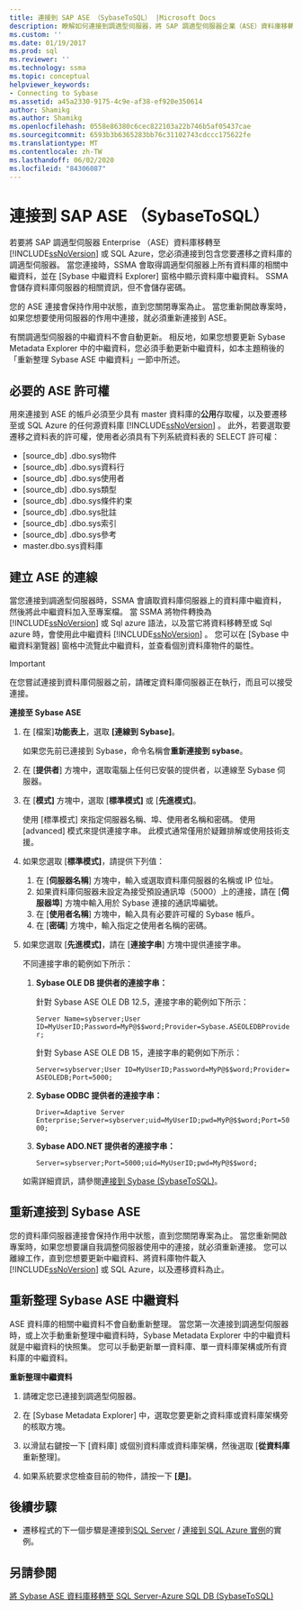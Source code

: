 ```yaml
---
title: 連接到 SAP ASE （SybaseToSQL） |Microsoft Docs
description: 瞭解如何連接到調適型伺服器，將 SAP 調適型伺服器企業（ASE）資料庫移轉至 SQL Server 或 Azure SQL Database。
ms.custom: ''
ms.date: 01/19/2017
ms.prod: sql
ms.reviewer: ''
ms.technology: ssma
ms.topic: conceptual
helpviewer_keywords:
- Connecting to Sybase
ms.assetid: a45a2330-9175-4c9e-af38-ef920e350614
author: Shamikg
ms.author: Shamikg
ms.openlocfilehash: 0558e86380c6cec822103a22b746b5af05437cae
ms.sourcegitcommit: 6593b3b6365283bb76c31102743cdccc175622fe
ms.translationtype: MT
ms.contentlocale: zh-TW
ms.lasthandoff: 06/02/2020
ms.locfileid: "84306087"
---
```

# <a name="connecting-to-sap-ase-sybasetosql"></a>連接到 SAP ASE （SybaseToSQL）

若要將 SAP 調適型伺服器 Enterprise （ASE）資料庫移轉至 [!INCLUDE[ssNoVersion](../../includes/ssnoversion-md.md)] 或 SQL Azure，您必須連接到包含您要遷移之資料庫的調適型伺服器。 當您連接時，SSMA 會取得調適型伺服器上所有資料庫的相關中繼資料，並在 [Sybase 中繼資料 Explorer] 窗格中顯示資料庫中繼資料。 SSMA 會儲存資料庫伺服器的相關資訊，但不會儲存密碼。  
  
您的 ASE 連接會保持作用中狀態，直到您關閉專案為止。 當您重新開啟專案時，如果您想要使用伺服器的作用中連接，就必須重新連接到 ASE。  
  
有關調適型伺服器的中繼資料不會自動更新。 相反地，如果您想要更新 Sybase Metadata Explorer 中的中繼資料，您必須手動更新中繼資料，如本主題稍後的「重新整理 Sybase ASE 中繼資料」一節中所述。  
  
## <a name="required-ase-permissions"></a>必要的 ASE 許可權

用來連接到 ASE 的帳戶必須至少具有 master 資料庫的**公用**存取權，以及要遷移至或 SQL Azure 的任何源資料庫 [!INCLUDE[ssNoVersion](../../includes/ssnoversion-md.md)] 。 此外，若要選取要遷移之資料表的許可權，使用者必須具有下列系統資料表的 SELECT 許可權：  
  
- [source_db] .dbo.sys物件  
- [source_db] .dbo.sys資料行  
- [source_db] .dbo.sys使用者  
- [source_db] .dbo.sys類型  
- [source_db] .dbo.sys條件約束  
- [source_db] .dbo.sys批註  
- [source_db] .dbo.sys索引  
- [source_db] .dbo.sys參考  
- master.dbo.sys資料庫  
  
## <a name="establishing-a-connection-to-ase"></a>建立 ASE 的連線

當您連接到調適型伺服器時，SSMA 會讀取資料庫伺服器上的資料庫中繼資料，然後將此中繼資料加入至專案檔。 當 SSMA 將物件轉換為 [!INCLUDE[ssNoVersion](../../includes/ssnoversion-md.md)] 或 Sql azure 語法，以及當它將資料移轉至或 Sql azure 時，會使用此中繼資料 [!INCLUDE[ssNoVersion](../../includes/ssnoversion-md.md)] 。 您可以在 [Sybase 中繼資料瀏覽器] 窗格中流覽此中繼資料，並查看個別資料庫物件的屬性。  
  
> [!IMPORTANT]  
> 在您嘗試連接到資料庫伺服器之前，請確定資料庫伺服器正在執行，而且可以接受連接。  
  
**連接至 Sybase ASE**
  
1. 在 [檔案]**功能表上**，選取 **[連線到 Sybase]**。  
  
   如果您先前已連接到 Sybase，命令名稱會**重新連接到 sybase**。  
  
2. 在 [**提供者**] 方塊中，選取電腦上任何已安裝的提供者，以連線至 Sybase 伺服器。  
  
3. 在 [**模式]** 方塊中，選取 [**標準模式]** 或 [**先進模式]**。  
  
   使用 [標準模式] 來指定伺服器名稱、埠、使用者名稱和密碼。 使用 [advanced] 模式來提供連接字串。 此模式通常僅用於疑難排解或使用技術支援。  
  
4. 如果您選取 [**標準模式]**，請提供下列值：  
  
    1. 在 [**伺服器名稱**] 方塊中，輸入或選取資料庫伺服器的名稱或 IP 位址。  
    2. 如果資料庫伺服器未設定為接受預設通訊埠（5000）上的連接，請在 [**伺服器埠**] 方塊中輸入用於 Sybase 連接的通訊埠編號。  
    3. 在 [**使用者名稱**] 方塊中，輸入具有必要許可權的 Sybase 帳戶。  
    4. 在 [**密碼**] 方塊中，輸入指定之使用者名稱的密碼。  
  
5. 如果您選取 [**先進模式]**，請在 [**連接字串**] 方塊中提供連接字串。  
  
    不同連接字串的範例如下所示：  
  
    1. **Sybase OLE DB 提供者的連接字串：**  
  
        針對 Sybase ASE OLE DB 12.5，連接字串的範例如下所示：  
  
        `Server Name=sybserver;User ID=MyUserID;Password=MyP@$$word;Provider=Sybase.ASEOLEDBProvider;`  
  
        針對 Sybase ASE OLE DB 15，連接字串的範例如下所示：  
  
        `Server=sybserver;User ID=MyUserID;Password=MyP@$$word;Provider= ASEOLEDB;Port=5000;`  
  
    2. **Sybase ODBC 提供者的連接字串：**  
  
       `Driver=Adaptive Server Enterprise;Server=sybserver;uid=MyUserID;pwd=MyP@$$word;Port=5000;`  
  
    3. **Sybase ADO.NET 提供者的連接字串：**  
  
       `Server=sybserver;Port=5000;uid=MyUserID;pwd=MyP@$$word;`  
  
    如需詳細資訊，請參閱[連接到 Sybase &#40;SybaseToSQL&#41;](../../ssma/sybase/connect-to-sybase-sybasetosql.md)。  
  
## <a name="reconnecting-to-sybase-ase"></a>重新連接到 Sybase ASE

您的資料庫伺服器連接會保持作用中狀態，直到您關閉專案為止。 當您重新開啟專案時，如果您想要讓自我調整伺服器使用中的連接，就必須重新連接。 您可以離線工作，直到您想要更新中繼資料、將資料庫物件載入 [!INCLUDE[ssNoVersion](../../includes/ssnoversion-md.md)] 或 SQL Azure，以及遷移資料為止。  
  
## <a name="refreshing-sybase-ase-metadata"></a>重新整理 Sybase ASE 中繼資料

ASE 資料庫的相關中繼資料不會自動重新整理。 當您第一次連接到調適型伺服器時，或上次手動重新整理中繼資料時，Sybase Metadata Explorer 中的中繼資料就是中繼資料的快照集。 您可以手動更新單一資料庫、單一資料庫架構或所有資料庫的中繼資料。  
  
**重新整理中繼資料**
  
1. 請確定您已連接到調適型伺服器。  
  
2. 在 [Sybase Metadata Explorer] 中，選取您要更新之資料庫或資料庫架構旁的核取方塊。  
  
3. 以滑鼠右鍵按一下 [資料庫] 或個別資料庫或資料庫架構，然後選取 [**從資料庫**重新整理]。  
  
4. 如果系統要求您檢查目前的物件，請按一下 **[是]**。  
  
## <a name="next-step"></a>後續步驟  
  
- 遷移程式的下一個步驟是連接到[SQL Server](connecting-to-sql-server-sybasetosql.md)  /  [連接到 SQL Azure 實例](connecting-to-azure-sql-db-sybasetosql.md)的實例。  
  
## <a name="see-also"></a>另請參閱

[將 Sybase ASE 資料庫移轉至 SQL Server-Azure SQL DB &#40;SybaseToSQL&#41;](../../ssma/sybase/migrating-sybase-ase-databases-to-sql-server-azure-sql-db-sybasetosql.md)  
